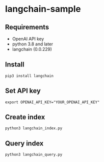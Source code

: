 # langchain-sample

## Requirements

- OpenAI API key
- python 3.8 and later
- langchain (0.0.229)

## Install

```
pip3 install langchain
```

## Set API key

```
export OPENAI_API_KEY="YOUR_OPENAI_API_KEY"
```

## Create index

```
python3 langchain_index.py
```

## Query index

```
python3 langchain_query.py
```
